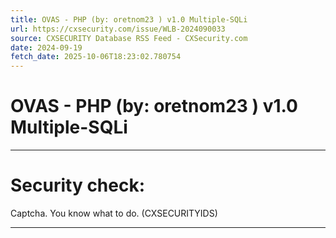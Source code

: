 ```yaml
---
title: OVAS - PHP (by: oretnom23 ) v1.0 Multiple-SQLi
url: https://cxsecurity.com/issue/WLB-2024090033
source: CXSECURITY Database RSS Feed - CXSecurity.com
date: 2024-09-19
fetch_date: 2025-10-06T18:23:02.780754
---
```


# OVAS - PHP (by: oretnom23 ) v1.0 Multiple-SQLi

---

# Security check:

Captcha. You know what to do. (CXSECURITYIDS)

---